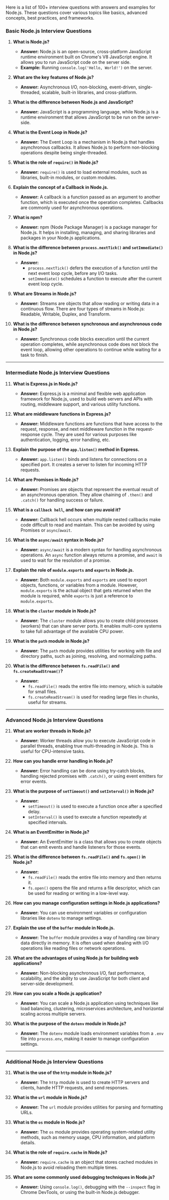Here is a list of 100+ interview questions with answers and examples for Node.js. These questions cover various topics like basics, advanced concepts, best practices, and frameworks.

### **Basic Node.js Interview Questions**
1. **What is Node.js?**
   - **Answer:** Node.js is an open-source, cross-platform JavaScript runtime environment built on Chrome's V8 JavaScript engine. It allows you to run JavaScript code on the server side.
   - **Example:** Running `console.log('Hello, World!')` on the server.

2. **What are the key features of Node.js?**
   - **Answer:** Asynchronous I/O, non-blocking, event-driven, single-threaded, scalable, built-in libraries, and cross-platform.

3. **What is the difference between Node.js and JavaScript?**
   - **Answer:** JavaScript is a programming language, while Node.js is a runtime environment that allows JavaScript to be run on the server-side.

4. **What is the Event Loop in Node.js?**
   - **Answer:** The Event Loop is a mechanism in Node.js that handles asynchronous callbacks. It allows Node.js to perform non-blocking operations despite being single-threaded.

5. **What is the role of `require()` in Node.js?**
   - **Answer:** `require()` is used to load external modules, such as libraries, built-in modules, or custom modules.

6. **Explain the concept of a Callback in Node.js.**
   - **Answer:** A callback is a function passed as an argument to another function, which is executed once the operation completes. Callbacks are commonly used for asynchronous operations.

7. **What is npm?**
   - **Answer:** npm (Node Package Manager) is a package manager for Node.js. It helps in installing, managing, and sharing libraries and packages in your Node.js applications.

8. **What is the difference between `process.nextTick()` and `setImmediate()` in Node.js?**
   - **Answer:** 
     - `process.nextTick()` defers the execution of a function until the next event loop cycle, before any I/O tasks.
     - `setImmediate()` schedules a function to execute after the current event loop cycle.

9. **What are Streams in Node.js?**
   - **Answer:** Streams are objects that allow reading or writing data in a continuous flow. There are four types of streams in Node.js: Readable, Writable, Duplex, and Transform.

10. **What is the difference between synchronous and asynchronous code in Node.js?**
    - **Answer:** Synchronous code blocks execution until the current operation completes, while asynchronous code does not block the event loop, allowing other operations to continue while waiting for a task to finish.

---

### **Intermediate Node.js Interview Questions**
11. **What is Express.js in Node.js?**
    - **Answer:** Express.js is a minimal and flexible web application framework for Node.js, used to build web servers and APIs with routing, middleware support, and various utility functions.

12. **What are middleware functions in Express.js?**
    - **Answer:** Middleware functions are functions that have access to the request, response, and next middleware function in the request-response cycle. They are used for various purposes like authentication, logging, error handling, etc.

13. **Explain the purpose of the `app.listen()` method in Express.**
    - **Answer:** `app.listen()` binds and listens for connections on a specified port. It creates a server to listen for incoming HTTP requests.

14. **What are Promises in Node.js?**
    - **Answer:** Promises are objects that represent the eventual result of an asynchronous operation. They allow chaining of `.then()` and `.catch()` for handling success or failure.

15. **What is a `callback hell`, and how can you avoid it?**
    - **Answer:** Callback hell occurs when multiple nested callbacks make code difficult to read and maintain. This can be avoided by using Promises or `async`/`await`.

16. **What is the `async/await` syntax in Node.js?**
    - **Answer:** `async/await` is a modern syntax for handling asynchronous operations. An `async` function always returns a promise, and `await` is used to wait for the resolution of a promise.

17. **Explain the role of `module.exports` and `exports` in Node.js.**
    - **Answer:** Both `module.exports` and `exports` are used to export objects, functions, or variables from a module. However, `module.exports` is the actual object that gets returned when the module is required, while `exports` is just a reference to `module.exports`.

18. **What is the `cluster` module in Node.js?**
    - **Answer:** The `cluster` module allows you to create child processes (workers) that can share server ports. It enables multi-core systems to take full advantage of the available CPU power.

19. **What is the `path` module in Node.js?**
    - **Answer:** The `path` module provides utilities for working with file and directory paths, such as joining, resolving, and normalizing paths.

20. **What is the difference between `fs.readFile()` and `fs.createReadStream()`?**
    - **Answer:** 
      - `fs.readFile()` reads the entire file into memory, which is suitable for small files.
      - `fs.createReadStream()` is used for reading large files in chunks, useful for streams.

---

### **Advanced Node.js Interview Questions**
21. **What are worker threads in Node.js?**
    - **Answer:** Worker threads allow you to execute JavaScript code in parallel threads, enabling true multi-threading in Node.js. This is useful for CPU-intensive tasks.

22. **How can you handle error handling in Node.js?**
    - **Answer:** Error handling can be done using try-catch blocks, handling rejected promises with `.catch()`, or using event emitters for error events.

23. **What is the purpose of `setTimeout()` and `setInterval()` in Node.js?**
    - **Answer:** 
      - `setTimeout()` is used to execute a function once after a specified delay.
      - `setInterval()` is used to execute a function repeatedly at specified intervals.

24. **What is an EventEmitter in Node.js?**
    - **Answer:** An EventEmitter is a class that allows you to create objects that can emit events and handle listeners for those events.

25. **What is the difference between `fs.readFile()` and `fs.open()` in Node.js?**
    - **Answer:** 
      - `fs.readFile()` reads the entire file into memory and then returns it.
      - `fs.open()` opens the file and returns a file descriptor, which can be used for reading or writing in a low-level way.

26. **How can you manage configuration settings in Node.js applications?**
    - **Answer:** You can use environment variables or configuration libraries like `dotenv` to manage settings.

27. **Explain the use of the `buffer` module in Node.js.**
    - **Answer:** The `buffer` module provides a way of handling raw binary data directly in memory. It is often used when dealing with I/O operations like reading files or network operations.

28. **What are the advantages of using Node.js for building web applications?**
    - **Answer:** Non-blocking asynchronous I/O, fast performance, scalability, and the ability to use JavaScript for both client and server-side development.

29. **How can you scale a Node.js application?**
    - **Answer:** You can scale a Node.js application using techniques like load balancing, clustering, microservices architecture, and horizontal scaling across multiple servers.

30. **What is the purpose of the `dotenv` module in Node.js?**
    - **Answer:** The `dotenv` module loads environment variables from a `.env` file into `process.env`, making it easier to manage configuration settings.

---

### **Additional Node.js Interview Questions**
31. **What is the use of the `http` module in Node.js?**
    - **Answer:** The `http` module is used to create HTTP servers and clients, handle HTTP requests, and send responses.

32. **What is the `url` module in Node.js?**
    - **Answer:** The `url` module provides utilities for parsing and formatting URLs.

33. **What is the `os` module in Node.js?**
    - **Answer:** The `os` module provides operating system-related utility methods, such as memory usage, CPU information, and platform details.

34. **What is the role of `require.cache` in Node.js?**
    - **Answer:** `require.cache` is an object that stores cached modules in Node.js to avoid reloading them multiple times.

35. **What are some commonly used debugging techniques in Node.js?**
    - **Answer:** Using `console.log()`, debugging with the `--inspect` flag in Chrome DevTools, or using the built-in Node.js debugger.

